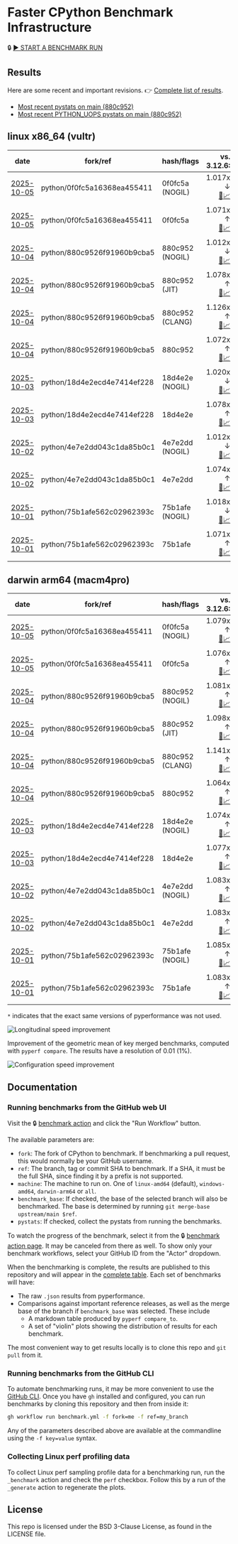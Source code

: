 # Faster CPython Benchmark Infrastructure

🔒 [▶️ START A BENCHMARK RUN](../../actions/workflows/benchmark.yml)

## Results

Here are some recent and important revisions. 👉 [Complete list of results](RESULTS.md).

<!-- START table -->
- [Most recent  pystats on main (880c952)](results/bm-20251004-3.15.0a0-880c952/bm-20251004-vultr-x86_64-python-880c9526f91960b9cba5-3.15.0a0-880c952-pystats.md)
- [Most recent PYTHON_UOPS pystats on main (880c952)](results/bm-20251004-3.15.0a0-880c952-PYTHON_UOPS/bm-20251004-vultr-x86_64-python-880c9526f91960b9cba5-3.15.0a0-880c952-pystats.md)

## linux x86_64 (vultr)
| date | fork/ref | hash/flags | vs. 3.12.6: | vs. 3.13.0rc2: | vs. base: |
| --- | --- | --- | ---: | ---: | ---: |
| [2025-10-05](results/bm-20251005-3.15.0a0-0f0fc5a-NOGIL) | python/0f0fc5a16368ea455411 | 0f0fc5a (NOGIL) | 1.017x ↓<br>[📄](results/bm-20251005-3.15.0a0-0f0fc5a-NOGIL/bm-20251005-vultr-x86_64-python-0f0fc5a16368ea455411-3.15.0a0-0f0fc5a-vs-3.12.6.md)[📈](results/bm-20251005-3.15.0a0-0f0fc5a-NOGIL/bm-20251005-vultr-x86_64-python-0f0fc5a16368ea455411-3.15.0a0-0f0fc5a-vs-3.12.6.svg) | 1.050x ↓<br>[📄](results/bm-20251005-3.15.0a0-0f0fc5a-NOGIL/bm-20251005-vultr-x86_64-python-0f0fc5a16368ea455411-3.15.0a0-0f0fc5a-vs-3.13.0rc2.md)[📈](results/bm-20251005-3.15.0a0-0f0fc5a-NOGIL/bm-20251005-vultr-x86_64-python-0f0fc5a16368ea455411-3.15.0a0-0f0fc5a-vs-3.13.0rc2.svg) | 1.004x ↓<br>[📄](results/bm-20251005-3.15.0a0-0f0fc5a-NOGIL/bm-20251005-vultr-x86_64-python-0f0fc5a16368ea455411-3.15.0a0-0f0fc5a-vs-base.md)[📈](results/bm-20251005-3.15.0a0-0f0fc5a-NOGIL/bm-20251005-vultr-x86_64-python-0f0fc5a16368ea455411-3.15.0a0-0f0fc5a-vs-base.svg)[🧠](results/bm-20251005-3.15.0a0-0f0fc5a-NOGIL/bm-20251005-vultr-x86_64-python-0f0fc5a16368ea455411-3.15.0a0-0f0fc5a-vs-base-mem.svg) |
| [2025-10-05](results/bm-20251005-3.15.0a0-0f0fc5a) | python/0f0fc5a16368ea455411 | 0f0fc5a | 1.071x ↑<br>[📄](results/bm-20251005-3.15.0a0-0f0fc5a/bm-20251005-vultr-x86_64-python-0f0fc5a16368ea455411-3.15.0a0-0f0fc5a-vs-3.12.6.md)[📈](results/bm-20251005-3.15.0a0-0f0fc5a/bm-20251005-vultr-x86_64-python-0f0fc5a16368ea455411-3.15.0a0-0f0fc5a-vs-3.12.6.svg) | 1.036x ↑<br>[📄](results/bm-20251005-3.15.0a0-0f0fc5a/bm-20251005-vultr-x86_64-python-0f0fc5a16368ea455411-3.15.0a0-0f0fc5a-vs-3.13.0rc2.md)[📈](results/bm-20251005-3.15.0a0-0f0fc5a/bm-20251005-vultr-x86_64-python-0f0fc5a16368ea455411-3.15.0a0-0f0fc5a-vs-3.13.0rc2.svg) | 1.002x ↓<br>[📄](results/bm-20251005-3.15.0a0-0f0fc5a/bm-20251005-vultr-x86_64-python-0f0fc5a16368ea455411-3.15.0a0-0f0fc5a-vs-base.md)[📈](results/bm-20251005-3.15.0a0-0f0fc5a/bm-20251005-vultr-x86_64-python-0f0fc5a16368ea455411-3.15.0a0-0f0fc5a-vs-base.svg)[🧠](results/bm-20251005-3.15.0a0-0f0fc5a/bm-20251005-vultr-x86_64-python-0f0fc5a16368ea455411-3.15.0a0-0f0fc5a-vs-base-mem.svg) |
| [2025-10-04](results/bm-20251004-3.15.0a0-880c952-NOGIL) | python/880c9526f91960b9cba5 | 880c952 (NOGIL) | 1.012x ↓<br>[📄](results/bm-20251004-3.15.0a0-880c952-NOGIL/bm-20251004-vultr-x86_64-python-880c9526f91960b9cba5-3.15.0a0-880c952-vs-3.12.6.md)[📈](results/bm-20251004-3.15.0a0-880c952-NOGIL/bm-20251004-vultr-x86_64-python-880c9526f91960b9cba5-3.15.0a0-880c952-vs-3.12.6.svg) | 1.046x ↓<br>[📄](results/bm-20251004-3.15.0a0-880c952-NOGIL/bm-20251004-vultr-x86_64-python-880c9526f91960b9cba5-3.15.0a0-880c952-vs-3.13.0rc2.md)[📈](results/bm-20251004-3.15.0a0-880c952-NOGIL/bm-20251004-vultr-x86_64-python-880c9526f91960b9cba5-3.15.0a0-880c952-vs-3.13.0rc2.svg) | 1.085x ↓<br>[📄](results/bm-20251004-3.15.0a0-880c952-NOGIL/bm-20251004-vultr-x86_64-python-880c9526f91960b9cba5-3.15.0a0-880c952-vs-base.md)[📈](results/bm-20251004-3.15.0a0-880c952-NOGIL/bm-20251004-vultr-x86_64-python-880c9526f91960b9cba5-3.15.0a0-880c952-vs-base.svg)[🧠](results/bm-20251004-3.15.0a0-880c952-NOGIL/bm-20251004-vultr-x86_64-python-880c9526f91960b9cba5-3.15.0a0-880c952-vs-base-mem.svg) |
| [2025-10-04](results/bm-20251004-3.15.0a0-880c952-JIT) | python/880c9526f91960b9cba5 | 880c952 (JIT) | 1.078x ↑<br>[📄](results/bm-20251004-3.15.0a0-880c952-JIT/bm-20251004-vultr-x86_64-python-880c9526f91960b9cba5-3.15.0a0-880c952-vs-3.12.6.md)[📈](results/bm-20251004-3.15.0a0-880c952-JIT/bm-20251004-vultr-x86_64-python-880c9526f91960b9cba5-3.15.0a0-880c952-vs-3.12.6.svg) | 1.043x ↑<br>[📄](results/bm-20251004-3.15.0a0-880c952-JIT/bm-20251004-vultr-x86_64-python-880c9526f91960b9cba5-3.15.0a0-880c952-vs-3.13.0rc2.md)[📈](results/bm-20251004-3.15.0a0-880c952-JIT/bm-20251004-vultr-x86_64-python-880c9526f91960b9cba5-3.15.0a0-880c952-vs-3.13.0rc2.svg) | 1.005x ↑<br>[📄](results/bm-20251004-3.15.0a0-880c952-JIT/bm-20251004-vultr-x86_64-python-880c9526f91960b9cba5-3.15.0a0-880c952-vs-base.md)[📈](results/bm-20251004-3.15.0a0-880c952-JIT/bm-20251004-vultr-x86_64-python-880c9526f91960b9cba5-3.15.0a0-880c952-vs-base.svg)[🧠](results/bm-20251004-3.15.0a0-880c952-JIT/bm-20251004-vultr-x86_64-python-880c9526f91960b9cba5-3.15.0a0-880c952-vs-base-mem.svg) |
| [2025-10-04](results/bm-20251004-3.15.0a0-880c952-CLANG) | python/880c9526f91960b9cba5 | 880c952 (CLANG) | 1.126x ↑<br>[📄](results/bm-20251004-3.15.0a0-880c952-CLANG/bm-20251004-vultr-x86_64-python-880c9526f91960b9cba5-3.15.0a0-880c952-vs-3.12.6.md)[📈](results/bm-20251004-3.15.0a0-880c952-CLANG/bm-20251004-vultr-x86_64-python-880c9526f91960b9cba5-3.15.0a0-880c952-vs-3.12.6.svg) | 1.088x ↑<br>[📄](results/bm-20251004-3.15.0a0-880c952-CLANG/bm-20251004-vultr-x86_64-python-880c9526f91960b9cba5-3.15.0a0-880c952-vs-3.13.0rc2.md)[📈](results/bm-20251004-3.15.0a0-880c952-CLANG/bm-20251004-vultr-x86_64-python-880c9526f91960b9cba5-3.15.0a0-880c952-vs-3.13.0rc2.svg) | 1.047x ↑<br>[📄](results/bm-20251004-3.15.0a0-880c952-CLANG/bm-20251004-vultr-x86_64-python-880c9526f91960b9cba5-3.15.0a0-880c952-vs-base.md)[📈](results/bm-20251004-3.15.0a0-880c952-CLANG/bm-20251004-vultr-x86_64-python-880c9526f91960b9cba5-3.15.0a0-880c952-vs-base.svg)[🧠](results/bm-20251004-3.15.0a0-880c952-CLANG/bm-20251004-vultr-x86_64-python-880c9526f91960b9cba5-3.15.0a0-880c952-vs-base-mem.svg) |
| [2025-10-04](results/bm-20251004-3.15.0a0-880c952) | python/880c9526f91960b9cba5 | 880c952 | 1.072x ↑<br>[📄](results/bm-20251004-3.15.0a0-880c952/bm-20251004-vultr-x86_64-python-880c9526f91960b9cba5-3.15.0a0-880c952-vs-3.12.6.md)[📈](results/bm-20251004-3.15.0a0-880c952/bm-20251004-vultr-x86_64-python-880c9526f91960b9cba5-3.15.0a0-880c952-vs-3.12.6.svg) | 1.037x ↑<br>[📄](results/bm-20251004-3.15.0a0-880c952/bm-20251004-vultr-x86_64-python-880c9526f91960b9cba5-3.15.0a0-880c952-vs-3.13.0rc2.md)[📈](results/bm-20251004-3.15.0a0-880c952/bm-20251004-vultr-x86_64-python-880c9526f91960b9cba5-3.15.0a0-880c952-vs-3.13.0rc2.svg) |  |
| [2025-10-03](results/bm-20251003-3.15.0a0-18d4e2e-NOGIL) | python/18d4e2ecd4e7414ef228 | 18d4e2e (NOGIL) | 1.020x ↓<br>[📄](results/bm-20251003-3.15.0a0-18d4e2e-NOGIL/bm-20251003-vultr-x86_64-python-18d4e2ecd4e7414ef228-3.15.0a0-18d4e2e-vs-3.12.6.md)[📈](results/bm-20251003-3.15.0a0-18d4e2e-NOGIL/bm-20251003-vultr-x86_64-python-18d4e2ecd4e7414ef228-3.15.0a0-18d4e2e-vs-3.12.6.svg) | 1.053x ↓<br>[📄](results/bm-20251003-3.15.0a0-18d4e2e-NOGIL/bm-20251003-vultr-x86_64-python-18d4e2ecd4e7414ef228-3.15.0a0-18d4e2e-vs-3.13.0rc2.md)[📈](results/bm-20251003-3.15.0a0-18d4e2e-NOGIL/bm-20251003-vultr-x86_64-python-18d4e2ecd4e7414ef228-3.15.0a0-18d4e2e-vs-3.13.0rc2.svg) | 1.096x ↓<br>[📄](results/bm-20251003-3.15.0a0-18d4e2e-NOGIL/bm-20251003-vultr-x86_64-python-18d4e2ecd4e7414ef228-3.15.0a0-18d4e2e-vs-base.md)[📈](results/bm-20251003-3.15.0a0-18d4e2e-NOGIL/bm-20251003-vultr-x86_64-python-18d4e2ecd4e7414ef228-3.15.0a0-18d4e2e-vs-base.svg)[🧠](results/bm-20251003-3.15.0a0-18d4e2e-NOGIL/bm-20251003-vultr-x86_64-python-18d4e2ecd4e7414ef228-3.15.0a0-18d4e2e-vs-base-mem.svg) |
| [2025-10-03](results/bm-20251003-3.15.0a0-18d4e2e) | python/18d4e2ecd4e7414ef228 | 18d4e2e | 1.078x ↑<br>[📄](results/bm-20251003-3.15.0a0-18d4e2e/bm-20251003-vultr-x86_64-python-18d4e2ecd4e7414ef228-3.15.0a0-18d4e2e-vs-3.12.6.md)[📈](results/bm-20251003-3.15.0a0-18d4e2e/bm-20251003-vultr-x86_64-python-18d4e2ecd4e7414ef228-3.15.0a0-18d4e2e-vs-3.12.6.svg) | 1.042x ↑<br>[📄](results/bm-20251003-3.15.0a0-18d4e2e/bm-20251003-vultr-x86_64-python-18d4e2ecd4e7414ef228-3.15.0a0-18d4e2e-vs-3.13.0rc2.md)[📈](results/bm-20251003-3.15.0a0-18d4e2e/bm-20251003-vultr-x86_64-python-18d4e2ecd4e7414ef228-3.15.0a0-18d4e2e-vs-3.13.0rc2.svg) |  |
| [2025-10-02](results/bm-20251002-3.15.0a0-4e7e2dd-NOGIL) | python/4e7e2dd043c1da85b0c1 | 4e7e2dd (NOGIL) | 1.012x ↓<br>[📄](results/bm-20251002-3.15.0a0-4e7e2dd-NOGIL/bm-20251002-vultr-x86_64-python-4e7e2dd043c1da85b0c1-3.15.0a0-4e7e2dd-vs-3.12.6.md)[📈](results/bm-20251002-3.15.0a0-4e7e2dd-NOGIL/bm-20251002-vultr-x86_64-python-4e7e2dd043c1da85b0c1-3.15.0a0-4e7e2dd-vs-3.12.6.svg) | 1.045x ↓<br>[📄](results/bm-20251002-3.15.0a0-4e7e2dd-NOGIL/bm-20251002-vultr-x86_64-python-4e7e2dd043c1da85b0c1-3.15.0a0-4e7e2dd-vs-3.13.0rc2.md)[📈](results/bm-20251002-3.15.0a0-4e7e2dd-NOGIL/bm-20251002-vultr-x86_64-python-4e7e2dd043c1da85b0c1-3.15.0a0-4e7e2dd-vs-3.13.0rc2.svg) | 1.086x ↓<br>[📄](results/bm-20251002-3.15.0a0-4e7e2dd-NOGIL/bm-20251002-vultr-x86_64-python-4e7e2dd043c1da85b0c1-3.15.0a0-4e7e2dd-vs-base.md)[📈](results/bm-20251002-3.15.0a0-4e7e2dd-NOGIL/bm-20251002-vultr-x86_64-python-4e7e2dd043c1da85b0c1-3.15.0a0-4e7e2dd-vs-base.svg)[🧠](results/bm-20251002-3.15.0a0-4e7e2dd-NOGIL/bm-20251002-vultr-x86_64-python-4e7e2dd043c1da85b0c1-3.15.0a0-4e7e2dd-vs-base-mem.svg) |
| [2025-10-02](results/bm-20251002-3.15.0a0-4e7e2dd) | python/4e7e2dd043c1da85b0c1 | 4e7e2dd | 1.074x ↑<br>[📄](results/bm-20251002-3.15.0a0-4e7e2dd/bm-20251002-vultr-x86_64-python-4e7e2dd043c1da85b0c1-3.15.0a0-4e7e2dd-vs-3.12.6.md)[📈](results/bm-20251002-3.15.0a0-4e7e2dd/bm-20251002-vultr-x86_64-python-4e7e2dd043c1da85b0c1-3.15.0a0-4e7e2dd-vs-3.12.6.svg) | 1.038x ↑<br>[📄](results/bm-20251002-3.15.0a0-4e7e2dd/bm-20251002-vultr-x86_64-python-4e7e2dd043c1da85b0c1-3.15.0a0-4e7e2dd-vs-3.13.0rc2.md)[📈](results/bm-20251002-3.15.0a0-4e7e2dd/bm-20251002-vultr-x86_64-python-4e7e2dd043c1da85b0c1-3.15.0a0-4e7e2dd-vs-3.13.0rc2.svg) |  |
| [2025-10-01](results/bm-20251001-3.15.0a0-75b1afe-NOGIL) | python/75b1afe562c02962393c | 75b1afe (NOGIL) | 1.018x ↓<br>[📄](results/bm-20251001-3.15.0a0-75b1afe-NOGIL/bm-20251001-vultr-x86_64-python-75b1afe562c02962393c-3.15.0a0-75b1afe-vs-3.12.6.md)[📈](results/bm-20251001-3.15.0a0-75b1afe-NOGIL/bm-20251001-vultr-x86_64-python-75b1afe562c02962393c-3.15.0a0-75b1afe-vs-3.12.6.svg) | 1.051x ↓<br>[📄](results/bm-20251001-3.15.0a0-75b1afe-NOGIL/bm-20251001-vultr-x86_64-python-75b1afe562c02962393c-3.15.0a0-75b1afe-vs-3.13.0rc2.md)[📈](results/bm-20251001-3.15.0a0-75b1afe-NOGIL/bm-20251001-vultr-x86_64-python-75b1afe562c02962393c-3.15.0a0-75b1afe-vs-3.13.0rc2.svg) | 1.089x ↓<br>[📄](results/bm-20251001-3.15.0a0-75b1afe-NOGIL/bm-20251001-vultr-x86_64-python-75b1afe562c02962393c-3.15.0a0-75b1afe-vs-base.md)[📈](results/bm-20251001-3.15.0a0-75b1afe-NOGIL/bm-20251001-vultr-x86_64-python-75b1afe562c02962393c-3.15.0a0-75b1afe-vs-base.svg)[🧠](results/bm-20251001-3.15.0a0-75b1afe-NOGIL/bm-20251001-vultr-x86_64-python-75b1afe562c02962393c-3.15.0a0-75b1afe-vs-base-mem.svg) |
| [2025-10-01](results/bm-20251001-3.15.0a0-75b1afe) | python/75b1afe562c02962393c | 75b1afe | 1.071x ↑<br>[📄](results/bm-20251001-3.15.0a0-75b1afe/bm-20251001-vultr-x86_64-python-75b1afe562c02962393c-3.15.0a0-75b1afe-vs-3.12.6.md)[📈](results/bm-20251001-3.15.0a0-75b1afe/bm-20251001-vultr-x86_64-python-75b1afe562c02962393c-3.15.0a0-75b1afe-vs-3.12.6.svg) | 1.035x ↑<br>[📄](results/bm-20251001-3.15.0a0-75b1afe/bm-20251001-vultr-x86_64-python-75b1afe562c02962393c-3.15.0a0-75b1afe-vs-3.13.0rc2.md)[📈](results/bm-20251001-3.15.0a0-75b1afe/bm-20251001-vultr-x86_64-python-75b1afe562c02962393c-3.15.0a0-75b1afe-vs-3.13.0rc2.svg) |  |

## darwin arm64 (macm4pro)
| date | fork/ref | hash/flags | vs. 3.12.6: | vs. 3.13.0rc2: | vs. base: |
| --- | --- | --- | ---: | ---: | ---: |
| [2025-10-05](results/bm-20251005-3.15.0a0-0f0fc5a-NOGIL) | python/0f0fc5a16368ea455411 | 0f0fc5a (NOGIL) | 1.079x ↑<br>[📄](results/bm-20251005-3.15.0a0-0f0fc5a-NOGIL/bm-20251005-macm4pro-arm64-python-0f0fc5a16368ea455411-3.15.0a0-0f0fc5a-vs-3.12.6.md)[📈](results/bm-20251005-3.15.0a0-0f0fc5a-NOGIL/bm-20251005-macm4pro-arm64-python-0f0fc5a16368ea455411-3.15.0a0-0f0fc5a-vs-3.12.6.svg) | 1.001x ↑<br>[📄](results/bm-20251005-3.15.0a0-0f0fc5a-NOGIL/bm-20251005-macm4pro-arm64-python-0f0fc5a16368ea455411-3.15.0a0-0f0fc5a-vs-3.13.0rc2.md)[📈](results/bm-20251005-3.15.0a0-0f0fc5a-NOGIL/bm-20251005-macm4pro-arm64-python-0f0fc5a16368ea455411-3.15.0a0-0f0fc5a-vs-3.13.0rc2.svg) | 1.002x ↓<br>[📄](results/bm-20251005-3.15.0a0-0f0fc5a-NOGIL/bm-20251005-macm4pro-arm64-python-0f0fc5a16368ea455411-3.15.0a0-0f0fc5a-vs-base.md)[📈](results/bm-20251005-3.15.0a0-0f0fc5a-NOGIL/bm-20251005-macm4pro-arm64-python-0f0fc5a16368ea455411-3.15.0a0-0f0fc5a-vs-base.svg)[🧠](results/bm-20251005-3.15.0a0-0f0fc5a-NOGIL/bm-20251005-macm4pro-arm64-python-0f0fc5a16368ea455411-3.15.0a0-0f0fc5a-vs-base-mem.svg) |
| [2025-10-05](results/bm-20251005-3.15.0a0-0f0fc5a) | python/0f0fc5a16368ea455411 | 0f0fc5a | 1.076x ↑<br>[📄](results/bm-20251005-3.15.0a0-0f0fc5a/bm-20251005-macm4pro-arm64-python-0f0fc5a16368ea455411-3.15.0a0-0f0fc5a-vs-3.12.6.md)[📈](results/bm-20251005-3.15.0a0-0f0fc5a/bm-20251005-macm4pro-arm64-python-0f0fc5a16368ea455411-3.15.0a0-0f0fc5a-vs-3.12.6.svg) | 1.002x ↓<br>[📄](results/bm-20251005-3.15.0a0-0f0fc5a/bm-20251005-macm4pro-arm64-python-0f0fc5a16368ea455411-3.15.0a0-0f0fc5a-vs-3.13.0rc2.md)[📈](results/bm-20251005-3.15.0a0-0f0fc5a/bm-20251005-macm4pro-arm64-python-0f0fc5a16368ea455411-3.15.0a0-0f0fc5a-vs-3.13.0rc2.svg) | 1.011x ↑<br>[📄](results/bm-20251005-3.15.0a0-0f0fc5a/bm-20251005-macm4pro-arm64-python-0f0fc5a16368ea455411-3.15.0a0-0f0fc5a-vs-base.md)[📈](results/bm-20251005-3.15.0a0-0f0fc5a/bm-20251005-macm4pro-arm64-python-0f0fc5a16368ea455411-3.15.0a0-0f0fc5a-vs-base.svg)[🧠](results/bm-20251005-3.15.0a0-0f0fc5a/bm-20251005-macm4pro-arm64-python-0f0fc5a16368ea455411-3.15.0a0-0f0fc5a-vs-base-mem.svg) |
| [2025-10-04](results/bm-20251004-3.15.0a0-880c952-NOGIL) | python/880c9526f91960b9cba5 | 880c952 (NOGIL) | 1.081x ↑<br>[📄](results/bm-20251004-3.15.0a0-880c952-NOGIL/bm-20251004-macm4pro-arm64-python-880c9526f91960b9cba5-3.15.0a0-880c952-vs-3.12.6.md)[📈](results/bm-20251004-3.15.0a0-880c952-NOGIL/bm-20251004-macm4pro-arm64-python-880c9526f91960b9cba5-3.15.0a0-880c952-vs-3.12.6.svg) | 1.003x ↑<br>[📄](results/bm-20251004-3.15.0a0-880c952-NOGIL/bm-20251004-macm4pro-arm64-python-880c9526f91960b9cba5-3.15.0a0-880c952-vs-3.13.0rc2.md)[📈](results/bm-20251004-3.15.0a0-880c952-NOGIL/bm-20251004-macm4pro-arm64-python-880c9526f91960b9cba5-3.15.0a0-880c952-vs-3.13.0rc2.svg) | 1.014x ↑<br>[📄](results/bm-20251004-3.15.0a0-880c952-NOGIL/bm-20251004-macm4pro-arm64-python-880c9526f91960b9cba5-3.15.0a0-880c952-vs-base.md)[📈](results/bm-20251004-3.15.0a0-880c952-NOGIL/bm-20251004-macm4pro-arm64-python-880c9526f91960b9cba5-3.15.0a0-880c952-vs-base.svg)[🧠](results/bm-20251004-3.15.0a0-880c952-NOGIL/bm-20251004-macm4pro-arm64-python-880c9526f91960b9cba5-3.15.0a0-880c952-vs-base-mem.svg) |
| [2025-10-04](results/bm-20251004-3.15.0a0-880c952-JIT) | python/880c9526f91960b9cba5 | 880c952 (JIT) | 1.098x ↑<br>[📄](results/bm-20251004-3.15.0a0-880c952-JIT/bm-20251004-macm4pro-arm64-python-880c9526f91960b9cba5-3.15.0a0-880c952-vs-3.12.6.md)[📈](results/bm-20251004-3.15.0a0-880c952-JIT/bm-20251004-macm4pro-arm64-python-880c9526f91960b9cba5-3.15.0a0-880c952-vs-3.12.6.svg) | 1.018x ↑<br>[📄](results/bm-20251004-3.15.0a0-880c952-JIT/bm-20251004-macm4pro-arm64-python-880c9526f91960b9cba5-3.15.0a0-880c952-vs-3.13.0rc2.md)[📈](results/bm-20251004-3.15.0a0-880c952-JIT/bm-20251004-macm4pro-arm64-python-880c9526f91960b9cba5-3.15.0a0-880c952-vs-3.13.0rc2.svg) | 1.032x ↑<br>[📄](results/bm-20251004-3.15.0a0-880c952-JIT/bm-20251004-macm4pro-arm64-python-880c9526f91960b9cba5-3.15.0a0-880c952-vs-base.md)[📈](results/bm-20251004-3.15.0a0-880c952-JIT/bm-20251004-macm4pro-arm64-python-880c9526f91960b9cba5-3.15.0a0-880c952-vs-base.svg)[🧠](results/bm-20251004-3.15.0a0-880c952-JIT/bm-20251004-macm4pro-arm64-python-880c9526f91960b9cba5-3.15.0a0-880c952-vs-base-mem.svg) |
| [2025-10-04](results/bm-20251004-3.15.0a0-880c952-CLANG) | python/880c9526f91960b9cba5 | 880c952 (CLANG) | 1.141x ↑<br>[📄](results/bm-20251004-3.15.0a0-880c952-CLANG/bm-20251004-macm4pro-arm64-python-880c9526f91960b9cba5-3.15.0a0-880c952-vs-3.12.6.md)[📈](results/bm-20251004-3.15.0a0-880c952-CLANG/bm-20251004-macm4pro-arm64-python-880c9526f91960b9cba5-3.15.0a0-880c952-vs-3.12.6.svg) | 1.058x ↑<br>[📄](results/bm-20251004-3.15.0a0-880c952-CLANG/bm-20251004-macm4pro-arm64-python-880c9526f91960b9cba5-3.15.0a0-880c952-vs-3.13.0rc2.md)[📈](results/bm-20251004-3.15.0a0-880c952-CLANG/bm-20251004-macm4pro-arm64-python-880c9526f91960b9cba5-3.15.0a0-880c952-vs-3.13.0rc2.svg) | 1.074x ↑<br>[📄](results/bm-20251004-3.15.0a0-880c952-CLANG/bm-20251004-macm4pro-arm64-python-880c9526f91960b9cba5-3.15.0a0-880c952-vs-base.md)[📈](results/bm-20251004-3.15.0a0-880c952-CLANG/bm-20251004-macm4pro-arm64-python-880c9526f91960b9cba5-3.15.0a0-880c952-vs-base.svg)[🧠](results/bm-20251004-3.15.0a0-880c952-CLANG/bm-20251004-macm4pro-arm64-python-880c9526f91960b9cba5-3.15.0a0-880c952-vs-base-mem.svg) |
| [2025-10-04](results/bm-20251004-3.15.0a0-880c952) | python/880c9526f91960b9cba5 | 880c952 | 1.064x ↑<br>[📄](results/bm-20251004-3.15.0a0-880c952/bm-20251004-macm4pro-arm64-python-880c9526f91960b9cba5-3.15.0a0-880c952-vs-3.12.6.md)[📈](results/bm-20251004-3.15.0a0-880c952/bm-20251004-macm4pro-arm64-python-880c9526f91960b9cba5-3.15.0a0-880c952-vs-3.12.6.svg) | 1.013x ↓<br>[📄](results/bm-20251004-3.15.0a0-880c952/bm-20251004-macm4pro-arm64-python-880c9526f91960b9cba5-3.15.0a0-880c952-vs-3.13.0rc2.md)[📈](results/bm-20251004-3.15.0a0-880c952/bm-20251004-macm4pro-arm64-python-880c9526f91960b9cba5-3.15.0a0-880c952-vs-3.13.0rc2.svg) |  |
| [2025-10-03](results/bm-20251003-3.15.0a0-18d4e2e-NOGIL) | python/18d4e2ecd4e7414ef228 | 18d4e2e (NOGIL) | 1.074x ↑<br>[📄](results/bm-20251003-3.15.0a0-18d4e2e-NOGIL/bm-20251003-macm4pro-arm64-python-18d4e2ecd4e7414ef228-3.15.0a0-18d4e2e-vs-3.12.6.md)[📈](results/bm-20251003-3.15.0a0-18d4e2e-NOGIL/bm-20251003-macm4pro-arm64-python-18d4e2ecd4e7414ef228-3.15.0a0-18d4e2e-vs-3.12.6.svg) | 1.004x ↓<br>[📄](results/bm-20251003-3.15.0a0-18d4e2e-NOGIL/bm-20251003-macm4pro-arm64-python-18d4e2ecd4e7414ef228-3.15.0a0-18d4e2e-vs-3.13.0rc2.md)[📈](results/bm-20251003-3.15.0a0-18d4e2e-NOGIL/bm-20251003-macm4pro-arm64-python-18d4e2ecd4e7414ef228-3.15.0a0-18d4e2e-vs-3.13.0rc2.svg) | 1.004x ↓<br>[📄](results/bm-20251003-3.15.0a0-18d4e2e-NOGIL/bm-20251003-macm4pro-arm64-python-18d4e2ecd4e7414ef228-3.15.0a0-18d4e2e-vs-base.md)[📈](results/bm-20251003-3.15.0a0-18d4e2e-NOGIL/bm-20251003-macm4pro-arm64-python-18d4e2ecd4e7414ef228-3.15.0a0-18d4e2e-vs-base.svg)[🧠](results/bm-20251003-3.15.0a0-18d4e2e-NOGIL/bm-20251003-macm4pro-arm64-python-18d4e2ecd4e7414ef228-3.15.0a0-18d4e2e-vs-base-mem.svg) |
| [2025-10-03](results/bm-20251003-3.15.0a0-18d4e2e) | python/18d4e2ecd4e7414ef228 | 18d4e2e | 1.077x ↑<br>[📄](results/bm-20251003-3.15.0a0-18d4e2e/bm-20251003-macm4pro-arm64-python-18d4e2ecd4e7414ef228-3.15.0a0-18d4e2e-vs-3.12.6.md)[📈](results/bm-20251003-3.15.0a0-18d4e2e/bm-20251003-macm4pro-arm64-python-18d4e2ecd4e7414ef228-3.15.0a0-18d4e2e-vs-3.12.6.svg) | 1.001x ↓<br>[📄](results/bm-20251003-3.15.0a0-18d4e2e/bm-20251003-macm4pro-arm64-python-18d4e2ecd4e7414ef228-3.15.0a0-18d4e2e-vs-3.13.0rc2.md)[📈](results/bm-20251003-3.15.0a0-18d4e2e/bm-20251003-macm4pro-arm64-python-18d4e2ecd4e7414ef228-3.15.0a0-18d4e2e-vs-3.13.0rc2.svg) |  |
| [2025-10-02](results/bm-20251002-3.15.0a0-4e7e2dd-NOGIL) | python/4e7e2dd043c1da85b0c1 | 4e7e2dd (NOGIL) | 1.083x ↑<br>[📄](results/bm-20251002-3.15.0a0-4e7e2dd-NOGIL/bm-20251002-macm4pro-arm64-python-4e7e2dd043c1da85b0c1-3.15.0a0-4e7e2dd-vs-3.12.6.md)[📈](results/bm-20251002-3.15.0a0-4e7e2dd-NOGIL/bm-20251002-macm4pro-arm64-python-4e7e2dd043c1da85b0c1-3.15.0a0-4e7e2dd-vs-3.12.6.svg) | 1.005x ↑<br>[📄](results/bm-20251002-3.15.0a0-4e7e2dd-NOGIL/bm-20251002-macm4pro-arm64-python-4e7e2dd043c1da85b0c1-3.15.0a0-4e7e2dd-vs-3.13.0rc2.md)[📈](results/bm-20251002-3.15.0a0-4e7e2dd-NOGIL/bm-20251002-macm4pro-arm64-python-4e7e2dd043c1da85b0c1-3.15.0a0-4e7e2dd-vs-3.13.0rc2.svg) | 1.001x ↓<br>[📄](results/bm-20251002-3.15.0a0-4e7e2dd-NOGIL/bm-20251002-macm4pro-arm64-python-4e7e2dd043c1da85b0c1-3.15.0a0-4e7e2dd-vs-base.md)[📈](results/bm-20251002-3.15.0a0-4e7e2dd-NOGIL/bm-20251002-macm4pro-arm64-python-4e7e2dd043c1da85b0c1-3.15.0a0-4e7e2dd-vs-base.svg)[🧠](results/bm-20251002-3.15.0a0-4e7e2dd-NOGIL/bm-20251002-macm4pro-arm64-python-4e7e2dd043c1da85b0c1-3.15.0a0-4e7e2dd-vs-base-mem.svg) |
| [2025-10-02](results/bm-20251002-3.15.0a0-4e7e2dd) | python/4e7e2dd043c1da85b0c1 | 4e7e2dd | 1.083x ↑<br>[📄](results/bm-20251002-3.15.0a0-4e7e2dd/bm-20251002-macm4pro-arm64-python-4e7e2dd043c1da85b0c1-3.15.0a0-4e7e2dd-vs-3.12.6.md)[📈](results/bm-20251002-3.15.0a0-4e7e2dd/bm-20251002-macm4pro-arm64-python-4e7e2dd043c1da85b0c1-3.15.0a0-4e7e2dd-vs-3.12.6.svg) | 1.005x ↑<br>[📄](results/bm-20251002-3.15.0a0-4e7e2dd/bm-20251002-macm4pro-arm64-python-4e7e2dd043c1da85b0c1-3.15.0a0-4e7e2dd-vs-3.13.0rc2.md)[📈](results/bm-20251002-3.15.0a0-4e7e2dd/bm-20251002-macm4pro-arm64-python-4e7e2dd043c1da85b0c1-3.15.0a0-4e7e2dd-vs-3.13.0rc2.svg) |  |
| [2025-10-01](results/bm-20251001-3.15.0a0-75b1afe-NOGIL) | python/75b1afe562c02962393c | 75b1afe (NOGIL) | 1.085x ↑<br>[📄](results/bm-20251001-3.15.0a0-75b1afe-NOGIL/bm-20251001-macm4pro-arm64-python-75b1afe562c02962393c-3.15.0a0-75b1afe-vs-3.12.6.md)[📈](results/bm-20251001-3.15.0a0-75b1afe-NOGIL/bm-20251001-macm4pro-arm64-python-75b1afe562c02962393c-3.15.0a0-75b1afe-vs-3.12.6.svg) | 1.007x ↑<br>[📄](results/bm-20251001-3.15.0a0-75b1afe-NOGIL/bm-20251001-macm4pro-arm64-python-75b1afe562c02962393c-3.15.0a0-75b1afe-vs-3.13.0rc2.md)[📈](results/bm-20251001-3.15.0a0-75b1afe-NOGIL/bm-20251001-macm4pro-arm64-python-75b1afe562c02962393c-3.15.0a0-75b1afe-vs-3.13.0rc2.svg) | 1.000x ↑<br>[📄](results/bm-20251001-3.15.0a0-75b1afe-NOGIL/bm-20251001-macm4pro-arm64-python-75b1afe562c02962393c-3.15.0a0-75b1afe-vs-base.md)[📈](results/bm-20251001-3.15.0a0-75b1afe-NOGIL/bm-20251001-macm4pro-arm64-python-75b1afe562c02962393c-3.15.0a0-75b1afe-vs-base.svg)[🧠](results/bm-20251001-3.15.0a0-75b1afe-NOGIL/bm-20251001-macm4pro-arm64-python-75b1afe562c02962393c-3.15.0a0-75b1afe-vs-base-mem.svg) |
| [2025-10-01](results/bm-20251001-3.15.0a0-75b1afe) | python/75b1afe562c02962393c | 75b1afe | 1.083x ↑<br>[📄](results/bm-20251001-3.15.0a0-75b1afe/bm-20251001-macm4pro-arm64-python-75b1afe562c02962393c-3.15.0a0-75b1afe-vs-3.12.6.md)[📈](results/bm-20251001-3.15.0a0-75b1afe/bm-20251001-macm4pro-arm64-python-75b1afe562c02962393c-3.15.0a0-75b1afe-vs-3.12.6.svg) | 1.005x ↑<br>[📄](results/bm-20251001-3.15.0a0-75b1afe/bm-20251001-macm4pro-arm64-python-75b1afe562c02962393c-3.15.0a0-75b1afe-vs-3.13.0rc2.md)[📈](results/bm-20251001-3.15.0a0-75b1afe/bm-20251001-macm4pro-arm64-python-75b1afe562c02962393c-3.15.0a0-75b1afe-vs-3.13.0rc2.svg) |  |


<!-- END table -->

`*` indicates that the exact same versions of pyperformance was not used.

![Longitudinal speed improvement](/longitudinal.svg)

Improvement of the geometric mean of key merged benchmarks, computed with `pyperf compare`.
The results have a resolution of 0.01 (1%).

![Configuration speed improvement](/configs.svg)

## Documentation

### Running benchmarks from the GitHub web UI

Visit the 🔒 [benchmark action](../../actions/workflows/benchmark.yml) and click the "Run Workflow" button.

The available parameters are:

- `fork`: The fork of CPython to benchmark.
  If benchmarking a pull request, this would normally be your GitHub username.
- `ref`: The branch, tag or commit SHA to benchmark.
  If a SHA, it must be the full SHA, since finding it by a prefix is not supported.
- `machine`: The machine to run on.
  One of `linux-amd64` (default), `windows-amd64`, `darwin-arm64` or `all`.
- `benchmark_base`: If checked, the base of the selected branch will also be benchmarked.
  The base is determined by running `git merge-base upstream/main $ref`.
- `pystats`: If checked, collect the pystats from running the benchmarks.

To watch the progress of the benchmark, select it from the 🔒 [benchmark action page](../../actions/workflows/benchmark.yml).
It may be canceled from there as well.
To show only your benchmark workflows, select your GitHub ID from the "Actor" dropdown.

When the benchmarking is complete, the results are published to this repository and will appear in the [complete table](RESULTS.md).
Each set of benchmarks will have:

- The raw `.json` results from pyperformance.
- Comparisons against important reference releases, as well as the merge base of the branch if `benchmark_base` was selected. These include
  - A markdown table produced by `pyperf compare_to`.
  - A set of "violin" plots showing the distribution of results for each benchmark.

The most convenient way to get results locally is to clone this repo and `git pull` from it.

### Running benchmarks from the GitHub CLI

To automate benchmarking runs, it may be more convenient to use the [GitHub CLI](https://cli.github.com/).
Once you have `gh` installed and configured, you can run benchmarks by cloning this repository and then from inside it:

```bash session
gh workflow run benchmark.yml -f fork=me -f ref=my_branch
```

Any of the parameters described above are available at the commandline using the `-f key=value` syntax.

### Collecting Linux perf profiling data

To collect Linux perf sampling profile data for a benchmarking run, run the `_benchmark` action and check the `perf` checkbox.
Follow this by a run of the `_generate` action to regenerate the plots.

## License

This repo is licensed under the BSD 3-Clause License, as found in the LICENSE file.
